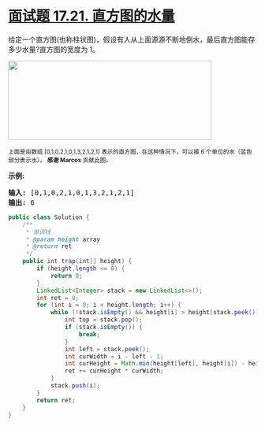 # [面试题 17.21. 直方图的水量](https://leetcode-cn.com/problems/volume-of-histogram-lcci/)



<div class="content__1Y2H"><div class="notranslate"><p>给定一个直方图(也称柱状图)，假设有人从上面源源不断地倒水，最后直方图能存多少水量?直方图的宽度为 1。</p>

<p><img style="height: 161px; width: 412px;" src="https://assets.leetcode-cn.com/aliyun-lc-upload/uploads/2018/10/22/rainwatertrap.png"></p>

<p><small>上面是由数组 [0,1,0,2,1,0,1,3,2,1,2,1] 表示的直方图，在这种情况下，可以接 6 个单位的水（蓝色部分表示水）。&nbsp;<strong>感谢 Marcos</strong> 贡献此图。</small></p>

<p><strong>示例:</strong></p>

<pre><strong>输入:</strong> [0,1,0,2,1,0,1,3,2,1,2,1]
<strong>输出:</strong> 6</pre>


```java
public class Solution {
    /**
     * 单调栈
     * @param height array
     * @return ret
     */
    public int trap(int[] height) {
        if (height.length <= 0) {
            return 0;
        }
        LinkedList<Integer> stack = new LinkedList<>();
        int ret = 0;
        for (int i = 0; i < height.length; i++) {
            while (!stack.isEmpty() && height[i] > height[stack.peek()]) {
                int top = stack.pop();
                if (stack.isEmpty()) {
                    break;
                }
                int left = stack.peek();
                int curWidth = i - left - 1;
                int curHeight = Math.min(height[left], height[i]) - height[top];
                ret += curHeight * curWidth;
            }
            stack.push(i);
        }
        return ret;
    }
}
```